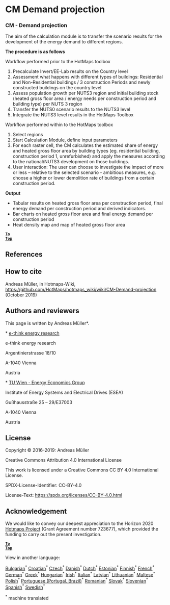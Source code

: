 <h1>CM Demand projection</h1>

### CM - Demand projection

The aim of the calculation module is to transfer the scenario results for the development of the energy demand to different regions.

**The procedure is as follows**

Workflow performed prior to the HotMaps toolbox 
1. Precalculate Invert/EE-Lab results on the Country level
2. Assessment what happens with different types of buildings: Residential and Non-Residential buildings / 3 construction Periods and newly constructed buildings on the country level
3. Assess population growth per NUTS3 region and initial building stock (heated gross floor area / energy needs per construction period and building type) per NUTS 3 region
4. Transfer the NUTS0 scenario results to the NUTS3 level
5. Integrate the NUTS3 level results in the HotMaps Toolbox

Workflow performed within to the HotMaps toolbox
1. Select regions
2. Start Calculation Module, define input parameters
3. For each raster cell, the CM calculates the estimated share of energy and heated gross floor area by building types (eg. residential building, construction period 1, unrefurbished) and apply the measures according to the national/NUTS3 development on those buildings.
4. User interaction: The user can choose to investigate the impact of more or less – relative to the selected scenario - ambitious measures, e.g. choose a higher or lower demolition rate of buildings from a certain construction period.


**Output**

* Tabular results on heated gross floor area per construction period, final energy demand per construction period and derived indicators.
* Bar charts on heated gross floor area and final energy demand per construction period
* Heat density map and map of heated gross floor area


<code><ins>**[To Top](#table-of-contents)**</ins></code>


## References



## How to cite
Andreas Müller, in Hotmaps-Wiki, https://github.com/HotMaps/hotmaps_wiki/wiki/CM-Demand-projection (October 2019)

## Authors and reviewers

This page is written by Andreas Müller\*.


\* [e-think energy research](http://www.e-think.ac.at)

e-think energy research

Argentinierstrasse 18/10

A-1040 Vienna

Austria

\* [TU Wien - Energy Economics Group](http://www.eeg.tuwien.ac.at)

Institute of Energy Systems and Electrical Drives (ESEA)

Gußhausstraße 25 – 29/E37003

A-1040 Vienna

Austria


## License

Copyright © 2016-2019: Andreas Müller

Creative Commons Attribution 4.0 International License

This work is licensed under a Creative Commons CC BY 4.0 International License.

SPDX-License-Identifier: CC-BY-4.0

License-Text: https://spdx.org/licenses/CC-BY-4.0.html


## Acknowledgement

We would like to convey our deepest appreciation to the Horizon 2020 [Hotmaps Project](https://www.hotmaps-project.eu) (Grant Agreement number 723677), which provided the funding to carry out the present investigation.



<code><ins>**[To Top](#table-of-contents)**</ins></code>


<!--- THIS IS A SUPER UNIQUE IDENTIFIER -->

View in another language:

 [Bulgarian](../bg/Access-to-calculation-modules)<sup>\*</sup> [Croatian](../hr/Access-to-calculation-modules)<sup>\*</sup> [Czech](../cs/Access-to-calculation-modules)<sup>\*</sup> [Danish](../da/Access-to-calculation-modules)<sup>\*</sup> [Dutch](../nl/Access-to-calculation-modules)<sup>\*</sup> [Estonian](../et/Access-to-calculation-modules)<sup>\*</sup> [Finnish](../fi/Access-to-calculation-modules)<sup>\*</sup> [French](../fr/Access-to-calculation-modules)<sup>\*</sup> [German](../de/Access-to-calculation-modules)<sup>\*</sup> [Greek](../el/Access-to-calculation-modules)<sup>\*</sup> [Hungarian](../hu/Access-to-calculation-modules)<sup>\*</sup> [Irish](../ga/Access-to-calculation-modules)<sup>\*</sup> [Italian](../it/Access-to-calculation-modules)<sup>\*</sup> [Latvian](../lv/Access-to-calculation-modules)<sup>\*</sup> [Lithuanian](../lt/Access-to-calculation-modules)<sup>\*</sup> [Maltese](../mt/Access-to-calculation-modules)<sup>\*</sup> [Polish](../pl/Access-to-calculation-modules)<sup>\*</sup> [Portuguese (Portugal, Brazil)](../pt/Access-to-calculation-modules)<sup>\*</sup> [Romanian](../ro/Access-to-calculation-modules)<sup>\*</sup> [Slovak](../sk/Access-to-calculation-modules)<sup>\*</sup> [Slovenian](../sl/Access-to-calculation-modules)<sup>\*</sup> [Spanish](../es/Access-to-calculation-modules)<sup>\*</sup> [Swedish](../sv/Access-to-calculation-modules)<sup>\*</sup> 

<sup>\*</sup> machine translated

